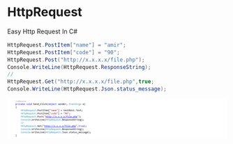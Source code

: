 # HttpRequest
Easy Http Request In C#

```c#
HttpRequest.PostItem["name"] = "amir";
HttpRequest.PostItem["code"] = "90";
HttpRequest.Post("http://x.x.x.x/file.php");
Console.WriteLine(HttpRequest.ResponseString);
//
HttpRequest.Get("http://x.x.x.x/file.php",true;
Console.WriteLine(HttpRequest.Json.status_message);
```
![](ScreenShot.png?raw=true)
